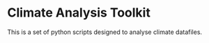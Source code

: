 # Climate Analysis Toolkit



This is a set of python scripts designed to analyse climate datafiles.
